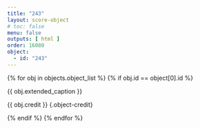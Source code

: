 ```yaml
---
title: "243"
layout: score-object
# toc: false
menu: false
outputs: [ html ]
order: 16080
object:
  - id: "243"
---
```


{% for obj in objects.object_list %}
{% if obj.id == object[0].id %}

{{ obj.extended_caption }}

{{ obj.credit }} {.object-credit}

{% endif %}
{% endfor %}
